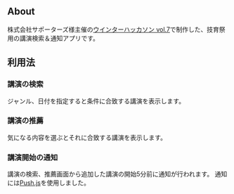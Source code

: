 ## About
株式会社サポーターズ様主催の[ウインターハッカソン vol.7](https://talent.supporterz.jp/events/28d759c2-50b4-456d-889b-1f08abf6c053/)で制作した、技育祭用の講演検索＆通知アプリです。

## 利用法
### 講演の検索
ジャンル、日付を指定すると条件に合致する講演を表示します。

### 講演の推薦
気になる内容を選ぶとそれに合致する講演を表示します。

### 講演開始の通知
講演の検索、推薦画面から追加した講演の開始5分前に通知が行われます。
通知には[Push.js](https://pushjs.org/)を使用しました。
